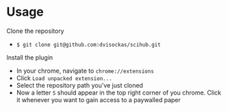 # Usage

Clone the repository
- `$ git clone git@github.com:dvisockas/scihub.git`

Install the plugin
- In your chrome, navigate to `chrome://extensions`
- Click `Load unpacked extension...`
- Select the repository path you've just cloned
- Now a letter `S` should appear in the top right corner of you chrome. Click it whenever you want to gain access to a paywalled paper